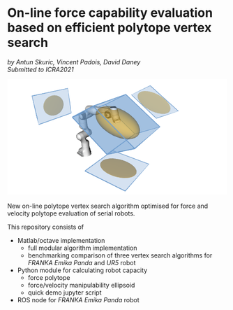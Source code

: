 # On-line force capability evaluation based on efficient polytope vertex search

*by Antun Skuric, Vincent Padois, David Daney*<br>
*Submitted to ICRA2021*

![alt](images/rviz_screenshot_2020.png)

New on-line polytope vertex search algorithm optimised for force and velocity polytope evaluation of serial robots.

This repository consists of 
- Matlab/octave implementation
    - full modular algorithm implementation
    - benchmarking comparison of three vertex search algorithms for *FRANKA Emika Panda* and *UR5* robot
- Python module for calculating robot capacity
    - force polytope
    - force/velocity manipulability ellipsoid
    - quick demo jupyter script
- ROS node for *FRANKA Emika Panda* robot



